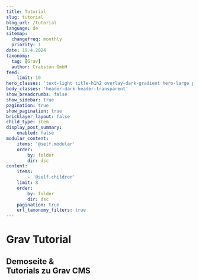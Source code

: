 ```yaml
---
title: Tutorial
slug: tutorial
blog_url: /tutorial
language: de
sitemap:
  changefreq: monthly
  priority: 1
date: 19.4.2024
taxonomy:
  tag: [Grav]
  author: Crabston GmbH
feed:
    limit: 10
hero_classes: 'text-light title-h1h2 overlay-dark-gradient hero-large parallax'
body_classes: 'header-dark header-transparent'
show_breadcrumbs: false
show_sidebar: true
pagination: true
show_pagination: true
bricklayer_layout: false
child_type: item
display_post_summary:
    enabled: false
modular_content:
    items: '@self.modular'
    order:
        by: folder
        dir: dsc
content:
    items:
        - '@self.children'
    limit: 8
    order:
        by: folder
        dir: dsc
    pagination: true
    url_taxonomy_filters: true
---
```


# Grav Tutorial
## Demoseite & <br> Tutorials zu Grav CMS
